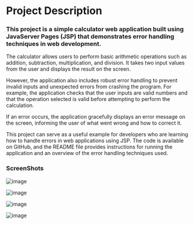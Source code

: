 # Project Description 
<h3> This project is a simple calculator web application built using JavaServer Pages (JSP) that demonstrates error handling techniques in web development.</h3>
<p>
The calculator allows users to perform basic arithmetic operations such as addition, subtraction, multiplication, and division. It takes two input values from the user and displays the result on the screen.



However, the application also includes robust error handling to prevent invalid inputs and unexpected errors from crashing the program. For example, the application checks that the user inputs are valid numbers and that the operation selected is valid before attempting to perform the calculation.



If an error occurs, the application gracefully displays an error message on the screen, informing the user of what went wrong and how to correct it.



This project can serve as a useful example for developers who are learning how to handle errors in web applications using JSP. The code is available on GitHub, and the README file provides instructions for running the application and an overview of the error handling techniques used.

<h3> ScreenShots </h3>

![image](https://user-images.githubusercontent.com/61576958/226175784-7db37378-c4f0-43e9-b98b-c7a5e3ec5922.png)


![image](https://user-images.githubusercontent.com/61576958/226175797-79bfbe29-7498-4759-b851-109cda2597cb.png)


![image](https://user-images.githubusercontent.com/61576958/226175819-6307bec4-e40d-42de-bed3-a1e613d572c0.png)


![image](https://user-images.githubusercontent.com/61576958/226175844-13bf64ed-a373-40b7-ae31-f4005e6ca2b4.png)

